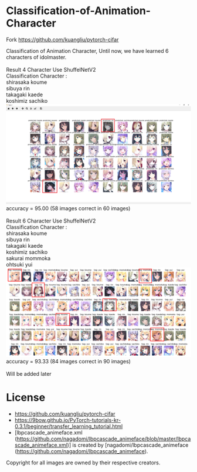 # Classification-of-Animation-Character

Fork https://github.com/kuangliu/pytorch-cifar

Classification of Animation Character, Until now, we have learned 6 characters of idolmaster.<br>
<br>
Result 4 Character Use ShuffelNetV2<br>
Classification Character :<br>
shirasaka koume<br>
sibuya rin<br>
takagaki kaede<br>
koshimiz sachiko<br>
![answer](./Assets/answer.png)<br>
accuracy = 95.00 (58 images correct in 60 images)
<br><br>
Result 6 Character Use ShuffelNetV2<br>
Classification Character :<br>
shirasaka koume<br>
sibuya rin<br>
takagaki kaede<br>
koshimiz sachiko<br>
sakurai mommoka<br>
ohtsuki yui<br>
![6char](./Assets/6char.png)<br>
accuracy = 93.33 (84 images correct in 90 images)
<br><br>
Will be added later

# License
 - https://github.com/kuangliu/pytorch-cifar 
 - https://9bow.github.io/PyTorch-tutorials-kr-0.3.1/beginner/transfer_learning_tutorial.html
 - [lbpcascade_animeface.xml (https://github.com/nagadomi/lbpcascade_animeface/blob/master/lbpcascade_animeface.xml)] is created by [nagadomi/lbpcascade_animeface (https://github.com/nagadomi/lbpcascade_animeface).

Copyright for all images are owned by their respective creators.
